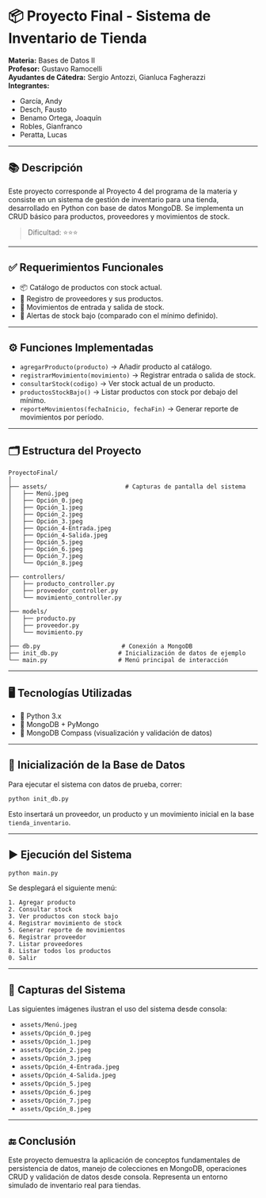 
# 📦 Proyecto Final - Sistema de Inventario de Tienda

**Materia:** Bases de Datos II  
**Profesor:** Gustavo Ramocelli  
**Ayudantes de Cátedra:** Sergio Antozzi, Gianluca Fagherazzi  
**Integrantes:**  
- García, Andy  
- Desch, Fausto  
- Benamo Ortega, Joaquín  
- Robles, Gianfranco  
- Peratta, Lucas  

---

## 📚 Descripción

Este proyecto corresponde al Proyecto 4 del programa de la materia y consiste en un sistema de gestión de inventario para una tienda, desarrollado en Python con base de datos MongoDB. Se implementa un CRUD básico para productos, proveedores y movimientos de stock.

> Dificultad: ⭐⭐⭐

---

## ✅ Requerimientos Funcionales

- 📦 Catálogo de productos con stock actual.
- 🧾 Registro de proveedores y sus productos.
- 🔁 Movimientos de entrada y salida de stock.
- 🚨 Alertas de stock bajo (comparado con el mínimo definido).

---

## ⚙️ Funciones Implementadas

- `agregarProducto(producto)` → Añadir producto al catálogo.  
- `registrarMovimiento(movimiento)` → Registrar entrada o salida de stock.  
- `consultarStock(codigo)` → Ver stock actual de un producto.  
- `productosStockBajo()` → Listar productos con stock por debajo del mínimo.  
- `reporteMovimientos(fechaInicio, fechaFin)` → Generar reporte de movimientos por período.

---

## 🗂️ Estructura del Proyecto

```
ProyectoFinal/
│
├── assets/                      # Capturas de pantalla del sistema
│   ├── Menú.jpeg
│   ├── Opción_0.jpeg
│   ├── Opción_1.jpeg
│   ├── Opción_2.jpeg
│   ├── Opción_3.jpeg
│   ├── Opción_4-Entrada.jpeg
│   ├── Opción_4-Salida.jpeg
│   ├── Opción_5.jpeg
│   ├── Opción_6.jpeg
│   ├── Opción_7.jpeg
│   └── Opción_8.jpeg
│
├── controllers/
│   ├── producto_controller.py
│   ├── proveedor_controller.py
│   └── movimiento_controller.py
│
├── models/
│   ├── producto.py
│   ├── proveedor.py
│   └── movimiento.py
│
├── db.py                       # Conexión a MongoDB
├── init_db.py                 # Inicialización de datos de ejemplo
└── main.py                    # Menú principal de interacción
```

---

## 🖥️ Tecnologías Utilizadas

- 🐍 Python 3.x  
- 🍃 MongoDB + PyMongo  
- 🧠 MongoDB Compass (visualización y validación de datos)

---

## 🧪 Inicialización de la Base de Datos

Para ejecutar el sistema con datos de prueba, correr:

```bash
python init_db.py
```

Esto insertará un proveedor, un producto y un movimiento inicial en la base `tienda_inventario`.

---

## ▶️ Ejecución del Sistema

```bash
python main.py
```

Se desplegará el siguiente menú:

```
1. Agregar producto
2. Consultar stock
3. Ver productos con stock bajo
4. Registrar movimiento de stock
5. Generar reporte de movimientos
6. Registrar proveedor
7. Listar proveedores
8. Listar todos los productos
0. Salir
```

---

## 📸 Capturas del Sistema

Las siguientes imágenes ilustran el uso del sistema desde consola:

- `assets/Menú.jpeg`  
- `assets/Opción_0.jpeg`  
- `assets/Opción_1.jpeg`  
- `assets/Opción_2.jpeg`  
- `assets/Opción_3.jpeg`  
- `assets/Opción_4-Entrada.jpeg`  
- `assets/Opción_4-Salida.jpeg`  
- `assets/Opción_5.jpeg`  
- `assets/Opción_6.jpeg`  
- `assets/Opción_7.jpeg`  
- `assets/Opción_8.jpeg`  

---

## 🔚 Conclusión

Este proyecto demuestra la aplicación de conceptos fundamentales de persistencia de datos, manejo de colecciones en MongoDB, operaciones CRUD y validación de datos desde consola. Representa un entorno simulado de inventario real para tiendas.
